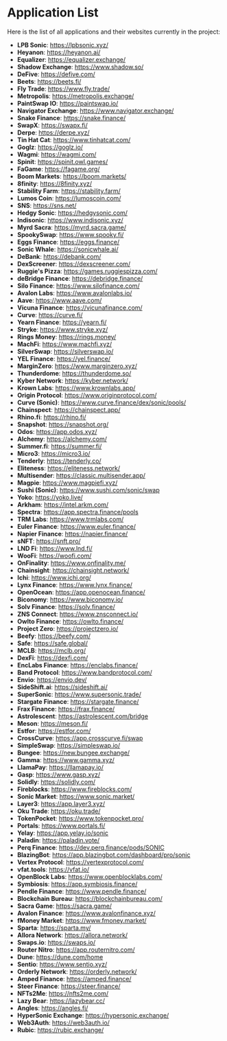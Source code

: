 # Application List

Here is the list of all applications and their websites currently in the project:

- **LPB Sonic**: https://lpbsonic.xyz/
- **Heyanon**: https://heyanon.ai/
- **Equalizer**: https://equalizer.exchange/
- **Shadow Exchange**: https://www.shadow.so/
- **DeFive**: https://defive.com/
- **Beets**: https://beets.fi/
- **Fly Trade**: https://www.fly.trade/
- **Metropolis**: https://metropolis.exchange/
- **PaintSwap IO**: https://paintswap.io/
- **Navigator Exchange**: https://www.navigator.exchange/
- **Snake Finance**: https://snake.finance/
- **SwapX**: https://swapx.fi/
- **Derpe**: https://derpe.xyz/
- **Tin Hat Cat**: https://www.tinhatcat.com/
- **Goglz**: https://goglz.io/
- **Wagmi**: https://wagmi.com/
- **Spinit**: https://spinit.owl.games/
- **FaGame**: https://fagame.org/
- **Boom Markets**: https://boom.markets/
- **8finity**: https://8finity.xyz/
- **Stability Farm**: https://stability.farm/
- **Lumos Coin**: https://lumoscoin.com/
- **SNS**: https://sns.net/
- **Hedgy Sonic**: https://hedgysonic.com/
- **Indisonic**: https://www.indisonic.xyz/
- **Myrd Sacra**: https://myrd.sacra.game/
- **SpookySwap**: https://www.spooky.fi/
- **Eggs Finance**: https://eggs.finance/
- **Sonic Whale**: https://sonicwhale.ai/
- **DeBank**: https://debank.com/
- **DexScreener**: https://dexscreener.com/
- **Ruggie's Pizza**: https://games.ruggiespizza.com/
- **deBridge Finance**: https://debridge.finance/
- **Silo Finance**: https://www.silofinance.com/
- **Avalon Labs**: https://www.avalonlabs.io/
- **Aave**: https://www.aave.com/
- **Vicuna Finance**: https://vicunafinance.com/
- **Curve**: https://curve.fi/
- **Yearn Finance**: https://yearn.fi/
- **Stryke**: https://www.stryke.xyz/
- **Rings Money**: https://rings.money/
- **MachFi**: https://www.machfi.xyz/
- **SilverSwap**: https://silverswap.io/
- **YEL Finance**: https://yel.finance/
- **MarginZero**: https://www.marginzero.xyz/
- **Thunderdome**: https://thunderdome.so/
- **Kyber Network**: https://kyber.network/
- **Krown Labs**: https://www.krownlabs.app/
- **Origin Protocol**: https://www.originprotocol.com/
- **Curve (Sonic)**: https://www.curve.finance/dex/sonic/pools/
- **Chainspect**: https://chainspect.app/
- **Rhino.fi**: https://rhino.fi/
- **Snapshot**: https://snapshot.org/
- **Odos**: https://app.odos.xyz/
- **Alchemy**: https://alchemy.com/
- **Summer.fi**: https://summer.fi/
- **Micro3**: https://micro3.io/
- **Tenderly**: https://tenderly.co/
- **Eliteness**: https://eliteness.network/
- **Multisender**: https://classic.multisender.app/
- **Magpie**: https://www.magpiefi.xyz/
- **Sushi (Sonic)**: https://www.sushi.com/sonic/swap
- **Yoko**: https://yoko.live/
- **Arkham**: https://intel.arkm.com/
- **Spectra**: https://app.spectra.finance/pools
- **TRM Labs**: https://www.trmlabs.com/
- **Euler Finance**: https://www.euler.finance/
- **Napier Finance**: https://napier.finance/
- **sNFT**: https://snft.pro/
- **LND Fi**: https://www.lnd.fi/
- **WooFi**: https://woofi.com/
- **OnFinality**: https://www.onfinality.me/
- **Chainsight**: https://chainsight.network/
- **Ichi**: https://www.ichi.org/
- **Lynx Finance**: https://www.lynx.finance/
- **OpenOcean**: https://app.openocean.finance/
- **Biconomy**: https://www.biconomy.io/
- **Solv Finance**: https://solv.finance/
- **ZNS Connect**: https://www.znsconnect.io/
- **Owlto Finance**: https://owlto.finance/
- **Project Zero**: https://projectzero.io/
- **Beefy**: https://beefy.com/
- **Safe**: https://safe.global/
- **MCLB**: https://mclb.org/
- **DexFi**: https://dexfi.com/
- **EncLabs Finance**: https://enclabs.finance/
- **Band Protocol**: https://www.bandprotocol.com/
- **Envio**: https://envio.dev/
- **SideShift.ai**: https://sideshift.ai/
- **SuperSonic**: https://www.supersonic.trade/
- **Stargate Finance**: https://stargate.finance/
- **Frax Finance**: https://frax.finance/
- **Astrolescent**: https://astrolescent.com/bridge
- **Meson**: https://meson.fi/
- **Estfor**: https://estfor.com/
- **CrossCurve**: https://app.crosscurve.fi/swap
- **SimpleSwap**: https://simpleswap.io/
- **Bungee**: https://new.bungee.exchange/
- **Gamma**: https://www.gamma.xyz/
- **LlamaPay**: https://llamapay.io/
- **Gasp**: https://www.gasp.xyz/
- **Solidly**: https://solidly.com/
- **Fireblocks**: https://www.fireblocks.com/
- **Sonic Market**: https://www.sonic.market/
- **Layer3**: https://app.layer3.xyz/
- **Oku Trade**: https://oku.trade/
- **TokenPocket**: https://www.tokenpocket.pro/
- **Portals**: https://www.portals.fi/
- **Yelay**: https://app.yelay.io/sonic
- **Paladin**: https://paladin.vote/
- **Perq Finance**: https://dev.perq.finance/pods/SONIC
- **BlazingBot**: https://app.blazingbot.com/dashboard/pro/sonic
- **Vertex Protocol**: https://vertexprotocol.com/
- **vfat.tools**: https://vfat.io/
- **OpenBlock Labs**: https://www.openblocklabs.com/
- **Symbiosis**: https://app.symbiosis.finance/
- **Pendle Finance**: https://www.pendle.finance/
- **Blockchain Bureau**: https://blockchainbureau.com/
- **Sacra Game**: https://sacra.game/
- **Avalon Finance**: https://www.avalonfinance.xyz/
- **fMoney Market**: https://www.fmoney.market/
- **Sparta**: https://sparta.my/
- **Allora Network**: https://allora.network/
- **Swaps.io**: https://swaps.io/
- **Router Nitro**: https://app.routernitro.com/
- **Dune**: https://dune.com/home
- **Sentio**: https://www.sentio.xyz/
- **Orderly Network**: https://orderly.network/
- **Amped Finance**: https://amped.finance/
- **Steer Finance**: https://steer.finance/
- **NFTs2Me**: https://nfts2me.com/
- **Lazy Bear**: https://lazybear.cc/
- **Angles**: https://angles.fi/
- **HyperSonic Exchange**: https://hypersonic.exchange/
- **Web3Auth**: https://web3auth.io/
- **Rubic**: https://rubic.exchange/

